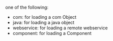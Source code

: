 one of the following:
- com: for loading a com Object
- java: for loading a java object
- webservice: for loading a remote webservice
- component: for loading a Component